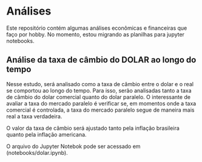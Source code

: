 # Análises

Este repositório contém algumas análises econômicas e financeiras que faço por hobby. No momento, estou migrando as planilhas para jupyter notebooks.

## Análise da taxa de câmbio do DOLAR ao longo do tempo

Nesse estudo, será analisado como a taxa de câmbio entre o dolar e o real se comportou ao longo do tempo. Para isso, serão analisadas tanto a taxa de câmbio do dolar comercial quanto do dolar paralelo. O interessante de avaliar a taxa do mercado paralelo é verificar se, em momentos onde a taxa comercial é controlada, a taxa do mercado paralelo segue de maneira mais real a taxa verdadeira.

O valor da taxa de câmbio será ajustado tanto pela inflação brasileira quanto pela inflação americana.

O arquivo do Jupyter Notebok pode ser acessado em (notebooks/dolar.ipynb).